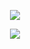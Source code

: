 <p align="center">
  <img src="https://i.imgur.com/hQyQUAg.gif">
</p>

<div align="center">
  
<!-- [![Discord Presence](https://lanyard.cnrad.dev/api/735388907772051497?borderRadius=5px&showDisplayName=true&idleMessage=I'm%20not%20doing%20nothing%20at%20this%20moment)](https://discord.com/users/735388907772051497) -->

![](https://komarev.com/ghpvc/?username=neastJS&color=blue)
</div>


